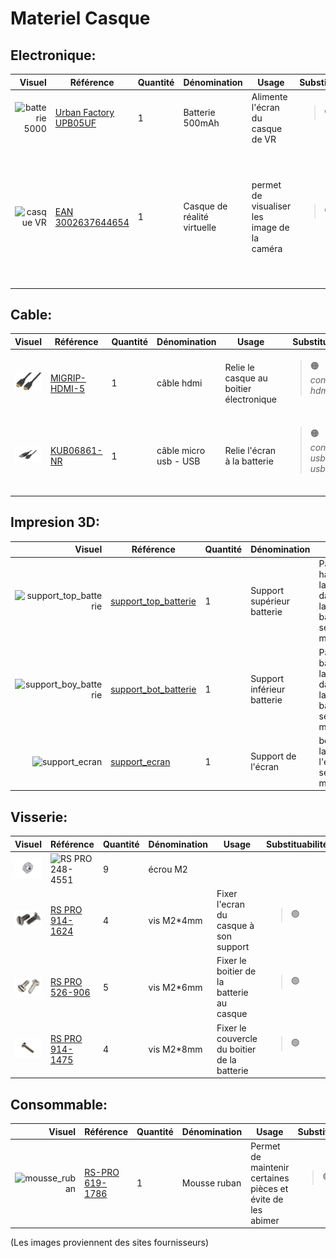 # Materiel Casque

## Electronique:
| Visuel | Référence | Quantité | Dénomination | Usage |Substituabilité | Tips/Conseil |
|-------:|-----------|----------|--------------------------|--------------------|---------------------|----------|
|![batterie 5000](/../µKOSMOS/docs/pictures/equipments/casque/Batterie.png)        |[Urban Factory UPB05UF](https://www.fnac.com/Batterie-externe-Urban-Factory-UPB05UF-Juicee-Max-Powerbank-5000-mAh-Noir/a16416729/w-4#omnsearchpos=4)       |         1| Batterie 500mAh           |Alimente l'écran du casque de VR            |<blockquote> :green_circle: </blockquote><br>         |          |
|![casque VR](/../µKOSMOS/docs/pictures/equipments/casque/Casque-VR.png)        |[EAN 3002637644654](https://www.fnac.com/mp33894226/Casque-VR-pour-Smartphone-Realite-Virtuelle-Lunette-Jeux-Reglage-Universel/w-4#omnsearchpos=1)     |         1| Casque de réalité virtuelle          |permet de visualiser les image de la caméra             |<blockquote> :green_circle: </blockquote><br>         |Vous pouvez utiliser un simple écran, mais avec le soleil dehors les écrans sont souvent illisibles. Le casque permet de voir correctement les images;          |

## Cable:
| Visuel | Référence | Quantité | Dénomination | Usage |Substituabilité | Tips/Conseil |
|-------:|-----------|----------|--------------------------|--------------------|---------------------|----------|
|<img src="https://github.com/Hclothilde/Documentation_KOSMOS/blob/a27fec48ab54bbe11e7282f7d92b7236f5bac5f7/docs/pictures/equipments/casque/cable_hdmi.PNG" width="300"/>        |[MIGRIP-HDMI-5](https://fr.farnell.com/clever-little-box/migrip-hdmi-5/cable-hdmi-male-male-verrouillage/dp/2373729)           |         1|câble hdmi                | Relie le casque au boitier électronique |<blockquote> :orange_circle: _connectique hdmi_</blockquote><br>         |          |
|<img src="https://github.com/Hclothilde/Documentation_KOSMOS/blob/a27fec48ab54bbe11e7282f7d92b7236f5bac5f7/docs/pictures/equipments/boitier/usb_micro_usb.PNG" width="300"/>         |[KUB06861-NR](https://www.kubii.com/fr/alimentations/1501-1088-mini-cable-blanc-usb-micro-usb-kubii-3272496003491.html#/couleur-noir)           |         1|câble micro usb - USB     | Relie l'écran à la batterie             |<blockquote> :orange_circle: _connectique usb et micro usb_</blockquote><br>         |          |


## Impresion 3D:
| Visuel | Référence | Quantité | Dénomination | Usage |Substituabilité | Tips/Conseil |
|-------:|-----------|----------|--------------------------|--------------------|---------------------|----------|
|![support_top_batterie](/../µKOSMOS/docs/pictures/3Dpart/casque/support_top_batterie_.PNG)        |[support_top_batterie](/../µKOSMOS/hardware/3Dprint_files/casque/Support_batterie_BOT.stl)|      1| Support supérieur batterie             |Partie haute de la boite dans laquelle la batterie sera maintenue                           |<blockquote> :red_circle: </blockquote><br>         |          |
|![support_boy_batterie](/../µKOSMOS/docs/pictures/3Dpart/casque/support_bot_batterie_.PNG)        |[support_bot_batterie](/../µKOSMOS/hardware/3Dprint_files/casque/Support_batterie_TOP.stl)|      1| Support inférieur batterie              |Partie basse de la boite dans laquelle la batterie sera maintenue                           |<blockquote> :red_circle: </blockquote><br>         |          |
|![support_ecran](/../µKOSMOS/docs/pictures/3Dpart/casque/support_ecran.PNG)           |[support_ecran](/../µKOSMOS/hardware/3Dprint_files/casque/Support_ecran.stl)|      1|Support de l'écran        |boite dans laquelle l'ecran sera maintenue                           |<blockquote> :red_circle: </blockquote><br>         |          |


## Visserie:
| Visuel | Référence | Quantité | Dénomination | Usage |Substituabilité | Tips/Conseil |
|-------:|-----------|----------|--------------------------|--------------------|---------------------|----------|
| <img src="https://github.com/Hclothilde/Documentation_KOSMOS/blob/a27fec48ab54bbe11e7282f7d92b7236f5bac5f7/docs/pictures/equipments/casque/ecrou_m2.PNG" width="150"/>        |![RS PRO 248-4551](https://fr.rs-online.com/web/p/ecrous-hexagonaux/2484551)           |         9|écrou M2                  |                                         |          |
| <img src="https://github.com/Hclothilde/Documentation_KOSMOS/blob/a27fec48ab54bbe11e7282f7d92b7236f5bac5f7/docs/pictures/equipments/casque/vis_m2_4mm..PNG" width="150"/>  |[RS PRO 914-1624](https://fr.rs-online.com/web/p/vis-a-metaux/9141624)           |         4|vis M2*4mm                |Fixer l'ecran du casque à son support              |<blockquote> :green_circle: </blockquote><br>         | Récup  |
| <img src="https://github.com/Hclothilde/Documentation_KOSMOS/blob/a27fec48ab54bbe11e7282f7d92b7236f5bac5f7/docs/pictures/equipments/casque/vis_m2_6mm..PNG" width="150"/> |[RS PRO 526-906](https://fr.rs-online.com/web/p/vis-a-metaux/0526906)           |         5|vis M2*6mm                |Fixer le boitier de la batterie au casque             |<blockquote> :green_circle: </blockquote><br>         | Récup         |
|<img src="https://github.com/Hclothilde/Documentation_KOSMOS/blob/a27fec48ab54bbe11e7282f7d92b7236f5bac5f7/docs/pictures/equipments/casque/vis_m2_8mm..PNG" width="150"/>  |[RS PRO 914-1475](https://fr.rs-online.com/web/p/vis-a-metaux/9141475)           |         4|vis M2*8mm                |Fixer le couvercle du boitier de la batterie          |<blockquote> :green_circle: </blockquote><br>         | Récup         |


## Consommable:
| Visuel | Référence | Quantité | Dénomination | Usage |Substituabilité | Tips/Conseil |
|-------:|-----------|----------|--------------------------|--------------------|---------------------|----------|
|![mousse_ruban](/../µKOSMOS/docs/pictures/equipments/trepied/mousse_ruban.PNG)   |[RS-PRO 619-1786](https://fr.rs-online.com/web/p/rubans-mousse/6191786)|      1|Mousse ruban           |Permet de maintenir certaines pièces et évite de les abimer                            |<blockquote> :green_circle: </blockquote><br>         |          |


(Les images proviennent des sites fournisseurs)
